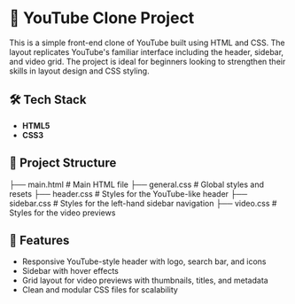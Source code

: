 # 🎥 YouTube Clone Project

This is a simple front-end clone of YouTube built using HTML and CSS. The layout replicates YouTube's familiar interface including the header, sidebar, and video grid. The project is ideal for beginners looking to strengthen their skills in layout design and CSS styling.

## 🛠 Tech Stack

- **HTML5**
- **CSS3**

## 📁 Project Structure
├── main.html # Main HTML file
├── general.css # Global styles and resets
├── header.css # Styles for the YouTube-like header
├── sidebar.css # Styles for the left-hand sidebar navigation
├── video.css # Styles for the video previews

## 🚀 Features

- Responsive YouTube-style header with logo, search bar, and icons
- Sidebar with hover effects
- Grid layout for video previews with thumbnails, titles, and metadata
- Clean and modular CSS files for scalability
